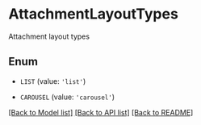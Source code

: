 # AttachmentLayoutTypes

Attachment layout types

## Enum

* `LIST` (value: `'list'`)

* `CAROUSEL` (value: `'carousel'`)

[[Back to Model list]](../README.md#documentation-for-models) [[Back to API list]](../README.md#documentation-for-api-endpoints) [[Back to README]](../README.md)


